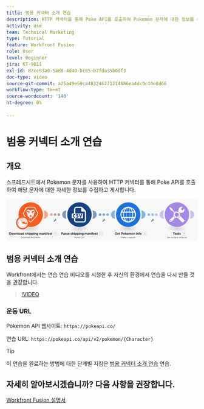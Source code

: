 ```yaml
---
title: 범용 커넥터 소개 연습
description: HTTP 커넥터를 통해 Poke API를 호출하여 Pokemon 문자에 대한 정보를 수집하고 게시하는 방법을 알아봅니다. [!DNL Adobe Workfront Fusion].
activity: use
team: Technical Marketing
type: Tutorial
feature: Workfront Fusion
role: User
level: Beginner
jira: KT-9011
exl-id: 87cc93a0-5ad8-4d40-bc85-b7fda35b0df3
doc-type: video
source-git-commit: a25a49e59ca483246271214886ea4dc9c10e8d66
workflow-type: tm+mt
source-wordcount: '140'
ht-degree: 0%

---
```


# 범용 커넥터 소개 연습

## 개요

스프레드시트에서 Pokemon 문자를 사용하여 HTTP 커넥터를 통해 Poke API를 호출하여 해당 문자에 대한 자세한 정보를 수집하고 게시합니다.

![Fusion 시나리오의 이미지](assets/universal-connectors-and-routing-1.png)

## 범용 커넥터 소개 연습

Workfront에서는 연습 연습 비디오를 시청한 후 자신의 환경에서 연습을 다시 만들 것을 권장합니다.

>[!VIDEO](https://video.tv.adobe.com/v/335270/?quality=12&learn=on)

### 운동 URL

Pokemon API 웹사이트: `https://pokeapi.co/`

연습 URL: `https://pokeapi.co/api/v2/pokemon/{Character}`

>[!TIP]
>
>이 연습을 완료하는 방법에 대한 단계별 지침은 [범용 커넥터 소개 연습](https://experienceleague.adobe.com/docs/workfront-learn/tutorials-workfront/fusion/exercises/introduction-to-universal-connectors.html?lang=en) 연습.


## 자세히 알아보시겠습니까? 다음 사항을 권장합니다.

[Workfront Fusion 설명서](https://experienceleague.adobe.com/docs/workfront/using/adobe-workfront-fusion/workfront-fusion-2.html?lang=en)
